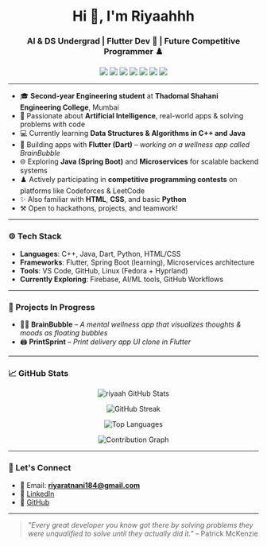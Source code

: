 <h1 align="center">Hi 👋, I'm Riyaahhh</h1>
<h3 align="center">AI & DS Undergrad | Flutter Dev 🚀 | Future Competitive Programmer ♟️</h3>

<p align="center">
  <img src="https://img.shields.io/badge/C++-blue.svg" />
  <img src="https://img.shields.io/badge/Java-ED8B00?logo=java&logoColor=white" />
  <img src="https://img.shields.io/badge/Dart-0175C2?logo=dart&logoColor=white" />
  <img src="https://img.shields.io/badge/Flutter-02569B?logo=flutter&logoColor=white" />
  <img src="https://img.shields.io/badge/Spring%20Boot-6DB33F?logo=springboot&logoColor=white" />
  <img src="https://img.shields.io/badge/Firebase-FFCA28?logo=firebase&logoColor=black" />
  <img src="https://img.shields.io/badge/Linux-Fedora-294172?logo=fedora&logoColor=white" />
</p>

---

- 🎓 **Second-year Engineering student** at **Thadomal Shahani Engineering College**, Mumbai  
- 🧠 Passionate about **Artificial Intelligence**, real-world apps & solving problems with code  
- 💻 Currently learning **Data Structures & Algorithms in C++ and Java**  
- 📱 Building apps with **Flutter (Dart)** – *working on a wellness app called BrainBubble*  
- 🌐 Exploring **Java (Spring Boot)** and **Microservices** for scalable backend systems  
- ♟️ Actively participating in **competitive programming contests** on platforms like Codeforces & LeetCode  
- ✨ Also familiar with **HTML**, **CSS**, and basic **Python**  
- ⚒️ Open to hackathons, projects, and teamwork!

---

### ⚙️ Tech Stack
- **Languages**: C++, Java, Dart, Python, HTML/CSS  
- **Frameworks**: Flutter, Spring Boot (learning), Microservices architecture  
- **Tools**: VS Code, GitHub, Linux (Fedora + Hyprland)  
- **Currently Exploring**: Firebase, AI/ML tools, GitHub Workflows  

---

### 🚀 Projects In Progress
- 🧘‍♀️ **BrainBubble** – *A mental wellness app that visualizes thoughts & moods as floating bubbles*  
- 🖨️ **PrintSprint** – *Print delivery app UI clone in Flutter*

---

### 📈 GitHub Stats
<p align="center">
  <img src="https://github-readme-stats.vercel.app/api?username=riyaah&show_icons=true&theme=radical" alt="riyaah GitHub Stats" />
</p>

<p align="center">
  <img src="https://github-readme-streak-stats.herokuapp.com/?user=riyaah&theme=radical" alt="GitHub Streak" />
</p>

<p align="center">
  <img src="https://github-readme-stats.vercel.app/api/top-langs/?username=riyaah&layout=compact&theme=radical" alt="Top Languages" />
</p>

<p align="center">
  <img src="https://github-readme-activity-graph.cyclic.app/graph?username=riyaah&theme=radical" alt="Contribution Graph" />
</p>

---

### 🤝 Let's Connect
- 📧 Email: **riyaratnani184@gmail.com**  
- 🔗 [LinkedIn](https://www.linkedin.com/in/riya-ratnani/)  
- 🐙 [GitHub](https://github.com/riyaah)

---

> *"Every great developer you know got there by solving problems they were unqualified to solve until they actually did it."* – Patrick McKenzie
